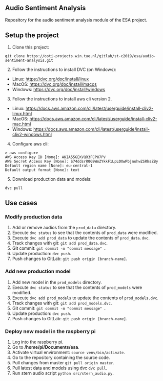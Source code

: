 ## Audio Sentiment Analysis

Repository for the audio sentiment analysis module of the ESA project.

## Setup the project

1. Clone this project:
```
git clone https://ooti-projects.win.tue.nl/gitlab/st-c2019/esa/audio-sentiment-analysis.git
```

2. Follow the instructions to install DVC (on Windows): 
* Linux: https://dvc.org/doc/install/linux
* MacOS: https://dvc.org/doc/install/macos
* Windows: https://dvc.org/doc/install/windows 

3. Follow the instructions to install aws cli version 2.
* Linux: https://docs.aws.amazon.com/cli/latest/userguide/install-cliv2-linux.html
* MacOS: https://docs.aws.amazon.com/cli/latest/userguide/install-cliv2-mac.html
* Windows: https://docs.aws.amazon.com/cli/latest/userguide/install-cliv2-windows.html

4. Configure aws cli:
```
> aws configure
AWS Access Key ID [None]: AKIA55GEKVQR3FCPU7PV
AWS Secret Access Key [None]: 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
Default region name [None]: eu-central-1
Default output format [None]: text
```

5. Download production data and models:
```
dvc pull
```
## Use cases

### Modify production data
1. Add or remove audios from the ```prod_data``` directory.
2. Execute ```dvc status``` to see that the contents of ```prod_data``` were modified.
3. Execute ```dvc add prod_data``` to update the contents of ```prod_data.dvc```.
4. Track changes with git: ```git add prod_data.dvc```.
5. Git commit: ```git commit -m "commit message" ```.
6. Update production: ```dvc push```.
7. Push changes to GitLab: ```git push origin [branch-name]```.

### Add new production model
1. Add new model in the ```prod_models``` directory.
2. Execute ```dvc status``` to see that the contents of ```prod_models``` were modified.
3. Execute ```dvc add prod_models``` to update the contents of ```prod_models.dvc```.
4. Track changes with git: ```git add prod_models.dvc```.
5. Git commit: ```git commit -m "commit message" ```.
6. Update production: ```dvc push```.
7. Push changes to GitLab: ```git push origin [branch-name]```.


### Deploy new model in the raspberry pi
1. Log into the raspberry pi.
2. Go to **/home/pi/Documents/esa**.
3. Activate virtual environment: ``` source venv/bin/activate ```.
4. Go to the repository containing the source code.
4. Pull changes from master ```git pull origin master```.
5. Pull latest data and models using dvc ```dvc pull```.
6. Run stern audio script ```python src/stern_audio.py```.